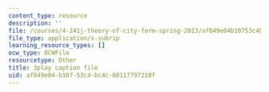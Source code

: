 ```yaml
---
content_type: resource
description: ''
file: /courses/4-241j-theory-of-city-form-spring-2013/af649e04b10753c4bc4c68117797218f_urE_22UEO_8.vtt
file_type: application/x-subrip
learning_resource_types: []
ocw_type: OCWFile
resourcetype: Other
title: 3play caption file
uid: af649e04-b107-53c4-bc4c-68117797218f
---
```

